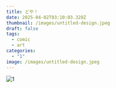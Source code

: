 ```yaml
---
title: どや！
date: 2025-04-02T03:10:03.328Z
thumbnail: /images/untitled-design.jpeg
draft: false
tags:
  - comic
  - art
categories:
  - "1"
image: /images/untitled-design.jpeg
---
```

![1](/images/untitled-design.jpeg "ｍいｒいｓｈいｒあｓえいｓｈｐ")